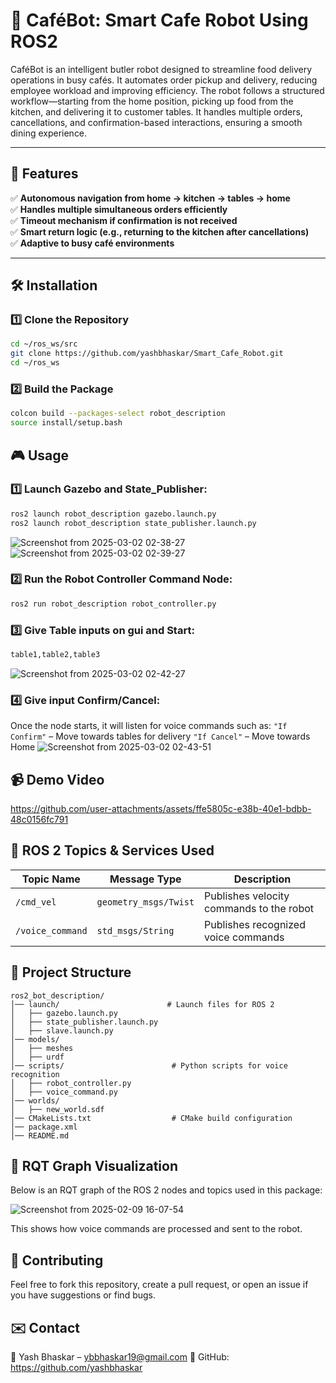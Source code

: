 # 🚀 CaféBot: Smart Cafe Robot Using ROS2

CaféBot is an intelligent butler robot designed to streamline food delivery operations in busy cafés. It automates order pickup and delivery, reducing employee workload and improving efficiency. The robot follows a structured workflow—starting from the home position, picking up food from the kitchen, and delivering it to customer tables. It handles multiple orders, cancellations, and confirmation-based interactions, ensuring a smooth dining experience.

---

## 🚀 Features  
✅ **Autonomous navigation from home → kitchen → tables → home**  
✅ **Handles multiple simultaneous orders efficiently**  
✅ **Timeout mechanism if confirmation is not received**  
✅ **Smart return logic (e.g., returning to the kitchen after cancellations)**  
✅ **Adaptive to busy café environments**  

---

## 🛠️ Installation  

### 1️⃣ **Clone the Repository**  
```bash
cd ~/ros_ws/src
git clone https://github.com/yashbhaskar/Smart_Cafe_Robot.git
cd ~/ros_ws
```

### 2️⃣ **Build the Package** 
```bash
colcon build --packages-select robot_description
source install/setup.bash
```

## 🎮 Usage

### 1️⃣ Launch Gazebo and State_Publisher:
```bash
ros2 launch robot_description gazebo.launch.py
ros2 launch robot_description state_publisher.launch.py
```
![Screenshot from 2025-03-02 02-38-27](https://github.com/user-attachments/assets/84597889-09bd-4ac2-ad3b-f2dba351bae5)
![Screenshot from 2025-03-02 02-39-27](https://github.com/user-attachments/assets/8ef47259-9354-41f7-88e6-0e2f0b051700)

### 2️⃣ Run the Robot Controller Command Node:
```bash
ros2 run robot_description robot_controller.py
```

### 3️⃣ Give Table inputs on gui and Start:
```bash
table1,table2,table3
```
![Screenshot from 2025-03-02 02-42-27](https://github.com/user-attachments/assets/62d263ae-bd8f-44b9-8d6f-c698fe49207e)

### 4️⃣ Give input Confirm/Cancel:
Once the node starts, it will listen for voice commands such as:
``"If Confirm"`` – Move towards tables for delivery
``"If Cancel"`` – Move towards Home
![Screenshot from 2025-03-02 02-43-51](https://github.com/user-attachments/assets/b6c0c0b1-d167-4890-bde1-5d54251bb14e)

## 📹 Demo Video

https://github.com/user-attachments/assets/ffe5805c-e38b-40e1-bdbb-48c0156fc791

## 📡 ROS 2 Topics & Services Used

| Topic Name   | Message Type      | Description             |
|--------------|-------------------|--------------------------|
| `/cmd_vel` | `geometry_msgs/Twist`| Publishes velocity commands to the robot|
|`/voice_command` | `std_msgs/String`| Publishes recognized voice commands |


## 📂 Project Structure
```
ros2_bot_description/
│── launch/                        # Launch files for ROS 2
│   ├── gazebo.launch.py
│   ├── state_publisher.launch.py
│   ├── slave.launch.py
│── models/
│   ├── meshes
│   ├── urdf
│── scripts/                        # Python scripts for voice recognition
│   ├── robot_controller.py
│   ├── voice_command.py
│── worlds/
│   ├── new_world.sdf
│── CMakeLists.txt                  # CMake build configuration
│── package.xml
│── README.md
```

## 📡 RQT Graph Visualization
Below is an RQT graph of the ROS 2 nodes and topics used in this package:

![Screenshot from 2025-02-09 16-07-54](https://github.com/user-attachments/assets/36fdc976-b912-4bae-b3a4-cb0c9236f477)

This shows how voice commands are processed and sent to the robot.

## 🤝 Contributing

Feel free to fork this repository, create a pull request, or open an issue if you have suggestions or find bugs.

## ✉️ Contact

📧 Yash Bhaskar – ybbhaskar19@gmail.com
📌 GitHub: https://github.com/yashbhaskar
